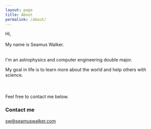 ```yaml
---
layout: page
title: About
permalink: /about/
---
```


Hi,
<br/><br/>
My name is Seamus Walker.
<br/><br/>

I'm an astrophysics and computer engineering double major.

My goal in life is to learn more about the world and help others with science.  
<br/><br/><br/>
Feel free to contact me below.

### Contact me

[sw@seamuswalker.com](mailto:sw@seamuswalker.com)
